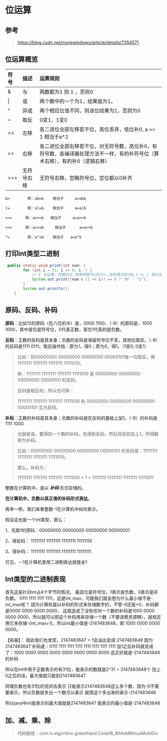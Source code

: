 # 位运算

## 参考

> https://blog.csdn.net/morewindows/article/details/7354571

## 位运算概览

| 符号 | 描述       | 运算规则                                                     |
| :--- | :--------- | :----------------------------------------------------------- |
| &    | 与         | 两数都为1 则 1 ，否则0                                       |
| \|   | 或         | 两个数中的一个为1，结果就为1。                               |
| ^    | 异或       | 两个相应位值不同，则该位结果为1，否则为0                     |
| ~    | 取反       | 0变1，1变0                                                   |
| <<   | 左移       | 各二进位全部左移若干位，高位丢弃，低位补0, a >> 1 相当于a*2  |
| >>   | 右移       | 各二进位全部右移若干位，对无符号数，高位补0，有符号数，各编译器处理方法不一样，有的补符号位（算术右移），有的补0（逻辑右移） |
| \>>> | 无符号右移 | 无符号右移，忽略符号位，空位都以0补齐                        |

```
&=        例：a&=b    相当于     a=a&b

|=        例：a|=b    相当于     a=a|b

>>=      例：a>>=b   相当于     a=a>>b

<<=      例：a<<=b     相当于      a=a<<b

^=        例：a^=b    相当于   a=a^b
```

## 打印int类型二进制



```java
 public static void print(int num) {
        for (int i = 31; i >= 0; i--) {
            // $ 与运算，两数对比 如果两数为1则为1，其他情况则为0,1 << i 表示左移1位
            System.out.print((num & (1 << i)) == 0 ? "0" : "1");
        }
        System.out.println();
    }
```



## 原码、反码、补码

**原码**：比如12的原码（在八位机中）是，0000 1100，（-8）的原码是，1000 1000，其中首位是符号位，0代表正数，首位1代表的是负数。

**反码**：正数的反码是其本身；负数的反码是保留符号位不变，其他位取反。（-8）的反码是1111 0111。取反操作指：原为1，得0；原为0，得1。（1变0; 0变1）

> 比如：将00000000 00000000 00000000 00000101每一位取反，得11111111 11111111 11111111 11111010。
>
> 称：11111111 11111111 11111111 11111010 是 00000000 00000000 00000000 00000101 的反码。
>
> 反码是相互的，所以也可称：
>
> 11111111 11111111 11111111 11111010 和 00000000 00000000 00000000 00000101 互为反码。

**补码**：正数的补码是其本身；负数的补码是在反码的基础上加1。（-8）的补码是 1111 1000.

> 也就是说，要得到一个数的补码，先得到反码，然后将反码加上1，所得数称为补码。
>
> 比如：00000000 00000000 00000000 00000101 的反码是：11111111 11111111 11111111 11111010。
>
> 那么，补码为：
>
> 11111111 11111111 11111111 11111010 + 1 = 11111111 11111111 11111111 11111011

整数在计算机中，是以 ***补码*** 形式存储的。

**在计算机中，负数以其正值的补码形式表达**。


再举一例，我们来看整数-1在计算机中如何表示。

假设这也是一个int类型，那么：


1、先取1的原码：00000000 00000000 00000000 00000001

2、得反码：   11111111 11111111 11111111 11111110

3、得补码：   11111111 11111111 11111111 11111111


可见，－1在计算机里用二进制表达就是全1



## Int类型的二进制表现

首先这是针对int占4个字节的情况。
最高位是符号位，1表示是负数，0表示是非负数。
0111 1111 1111 1111，这是int_max，可能我们就会想为什么最小值不是-int_max呢？
因为计算机是以补码的形式来存储数字的，不管-0还是+0，补码都是0000 0000 0000 0000，
这就造成了没有任何一个数的补码是1000 0000 0000 0000，所以就可以把这个补码用来存储一个数（不要浪费资源嘛），就规定用它来存储-(int_max+1)，所以int最小值是-2147483648，即 1000 0000 0000 0000。

【拓展】：
因此我们也发现，2147483647 + 1会溢出变成-2147483648
因为2147483647 补码是：0111 1111 1111 1111 1111 1111 1111 1111
加1之后补码就变成了：1000 0000 0000 0000 0000 0000 0000 0000
这正好就是-2147483648的补码

所以在int中用于正数表示的有31位，能表示的数就是2^31 = 2147483648个
加上0之后的话，最大值就只能到2147483647

同理负数也有31位的空间去表示
只能表示2147483648这么多个数，因为-0不需要表示，所以负数就多出一个数可以表示
就用这个多出来的表示-2147483648

所以java中int能表示的最大值就是2147483647
能表示的最小值是-2147483648






## 加、减、乘、除

> 代码路径：com.lv.algorithm.greenhand.Code18_BitAddMinusMultiDiv







# 

